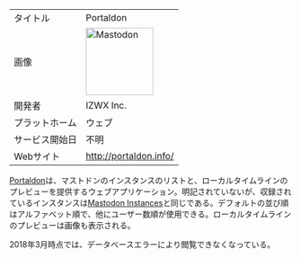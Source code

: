 <div>

|                |                                                                                                                                                                                                                                                                                                        |
|----------------|--------------------------------------------------------------------------------------------------------------------------------------------------------------------------------------------------------------------------------------------------------------------------------------------------------|
| タイトル       | Portaldon                                                                                                                                                                                                                                                                                              |
| 画像           | [<img src="/images/thumb/0/00/Mastodon_logo.png/120px-Mastodon_logo.png" srcset="/images/thumb/0/00/Mastodon_logo.png/180px-Mastodon_logo.png 1.5x, /images/0/00/Mastodon_logo.png 2x" width="120" height="120" alt="Mastodon" />](/%E3%83%95%E3%82%A1%E3%82%A4%E3%83%AB:Mastodon_logo.png "Mastodon") |
| 開発者         | IZWX Inc.                                                                                                                                                                                                                                                                                              |
| プラットホーム | ウェブ                                                                                                                                                                                                                                                                                                 |
| サービス開始日 | 不明                                                                                                                                                                                                                                                                                                   |
| Webサイト      | <a href="http://portaldon.info/" rel="nofollow">http://portaldon.info/</a>                                                                                                                                                                                                                             |

  

  
<a href="http://portaldon.info/" rel="nofollow">Portaldon</a>は、マストドンのインスタンスのリストと、ローカルタイムラインのプレビューを提供するウェブアプリケーション。明記されていないが、収録されているインスタンスは[Mastodon Instances](/Mastodon_Instances "Mastodon Instances")と同じである。デフォルトの並び順はアルファベット順で、他にユーザー数順が使用できる。ローカルタイムラインのプレビューは画像も表示される。

2018年3月時点では、データベースエラーにより閲覧できなくなっている。

</div>
